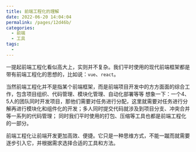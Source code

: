 ```yaml
---
title: 前端工程化的理解
date: 2022-06-20 14:04:04
permalink: /pages/12d46b/
categories:
  - 前端
  - 工具
tags:
  - 
---
```


一提起前端工程化看似高大上，实则并不复杂。我们平时使用的现代前端框架都是带有前端工程化的思想的，比如说：`vue`、`react`。

当然前端工程化并不是指某个前端框架，而是前端项目开发中的方方面面的综合工作，包含项目组织、代码管理、模块化管理、自动化部署等等
想象一下：一个4、5人的团队同时开发项目，那他们需要对任务进行分配，这里就需要对任务进行分解再进行模块化和组件化的开发；多人同时提交代码就涉及到项目分支、冲突合并等一系列的代码管理；
同时我们平时使用的打包、压缩等工具也都是前端工程化的一部分。

前端工程化让前端开发更加高效、便捷。它只是一种思维方式，不能一蹴而就需要逐步引入它，并根据需求选择合适的工具和方法。